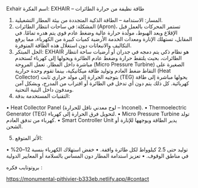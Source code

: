 Exhair
   اسم الفكرة: EXHAIR – طاقة نظيفة من حرارة الطائرات
 1. المسار:
الاستدامة – الطاقة الذكية المتجددة من بيئة المطار التشغيلية.
 2. المشكلة:
في ساحات انتظار الطائرات (Apron)، تستمر المحركات بالعمل قبل الإقلاع وبعد الهبوط، مولّدة حرارة عالية وضغط عادم قوي يتم هدره تمامًا. في المقابل، تستهلك الإنارة ومعدات الخدمة الأرضية كميات كبيرة من الكهرباء، مما يرفع التكاليف والانبعاثات دون استغلال هذه الطاقة المتوفرة.
 3. الحل المبتكر:
EXHAIR هو نظام ذكي يتم دمجه في جدران أو أرضيات ساحة انتظار الطائرات، بحيث يلتقط حرارة وضغط عادم الطائرة ويحولها إلى كهرباء تُستخدم مباشرة داخل المطار.
تعمل المروحة (Micro Pressure Turbine) الصغيرة على التقاط ضغط العادم وتوليد طاقة ميكانيكية، بينما تقوم وحدة حرارية (Heat Collector) بتوجيه الحرارة إلى مولد حراري ثابت (TEG) يحولها مباشرة إلى طاقة كهربائية.
كل ذلك يتم دون أي تدخل في الطائرة أو اقتراب من المدرج، وبشكل آمن ومدفون داخل البنية التحتية.
 4. التقنيات المستخدمة بدقة:

 • Heat Collector Panel (لوح معدني ناقل للحرارة – Inconel).
 • Thermoelectric Generator (TEG) لتحويل فرق الحرارة إلى كهرباء.
 • Micro Pressure Turbine تولد كهرباء من تدفق العادم.
 • Smart Controller Unit يدير الطاقة ويوجهها للإنارة أو الشحن.

 5. الأثر المتوقع:

 • توليد حتى 2.5 كيلوواط لكل طائرة واقفة.
 • خفض استهلاك الكهرباء بنسبة 12–20% في مناطق الوقوف.
 • تعزيز استدامة المطار دون المساس 
بالسلامة أو المعايير الدولية

بروتوتايب فكره :
                            
https://monumental-pithivier-b333eb.netlify.app/#contact

